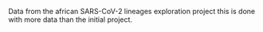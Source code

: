 Data from the african SARS-CoV-2 lineages exploration project this is done with more data than the initial project.

